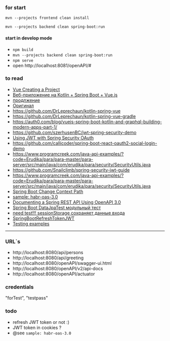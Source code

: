 ### for start
`mvn --projects frontend clean install`

`mvn --projects backend clean spring-boot:run`

#### start in develop mode
- `npm build` 
- `mvn --projects backend clean spring-boot:run`
- `npm serve`
- open http://localhost:8081/openAPI/#

### to read
- [Vue Creating a Project](https://cli.vuejs.org/guide/creating-a-project.html)
- [Веб-приложение на Kotlin + Spring Boot + Vue.js](https://habr.com/ru/post/467161/)
- [продлжение](https://habr.com/ru/post/482222/)
- [Оригинал](https://github.com/jonashackt/spring-boot-vuejs)
- https://github.com/DrLeprechaun/kotlin-spring-vue
- https://github.com/DrLeprechaun/kotlin-spring-vue-gradle
- https://auth0.com/blog/vuejs-spring-boot-kotlin-and-graphql-building-modern-apps-part-1/
- https://github.com/szerhusenBC/jwt-spring-security-demo
- [Using JWT with Spring Security OAuth](https://www.baeldung.com/spring-security-oauth-jwt)
- https://github.com/callicoder/spring-boot-react-oauth2-social-login-demo
- https://www.programcreek.com/java-api-examples/?code=Erudika/para/para-master/para-server/src/main/java/com/erudika/para/security/SecurityUtils.java
- https://github.com/Snailclimb/spring-security-jwt-guide
- https://www.programcreek.com/java-api-examples/?code=Erudika/para/para-master/para-server/src/main/java/com/erudika/para/security/SecurityUtils.java
- [Spring Boot Change Context Path](https://www.baeldung.com/spring-boot-context-path)
- [sample: habr-oas-3.0](https://github.com/Mir-Platform/habr-oas-3.0/blob/master/src/main/resources/habr-1.yaml)
- [Documenting a Spring REST API Using OpenAPI 3.0](https://www.baeldung.com/spring-rest-openapi-documentation)
- [Spring Boot DataJpaTest модульный тест](https://coderoad.ru/53002232/Spring-Boot-DataJpaTest-%D0%BC%D0%BE%D0%B4%D1%83%D0%BB%D1%8C%D0%BD%D1%8B%D0%B9-%D1%82%D0%B5%D1%81%D1%82-%D0%B2%D0%BE%D0%B7%D0%B2%D1%80%D0%B0%D1%89%D0%B0%D0%B5%D1%82%D1%81%D1%8F-%D0%BA-H2-%D0%B2%D0%BC%D0%B5%D1%81%D1%82%D0%BE-mySql)
- [need test!!! sessionStorage сохраняет данные входа](https://blog.csdn.net/maidu_xbd/article/details/104774454)
- [SpringBootRefreshTokenJWT](https://github.com/Rapter1990/SpringBootRefreshTokenJWT)
- [Testing examples](https://github.com/eugenp/tutorials/tree/master/spring-boot-modules/spring-boot-testing)
---
### URL`s 
- http://localhost:8080/api/persons
- http://localhost:8080/api/greeting
- http://localhost:8080/openAPI/swagger-ui.html
- http://localhost:8080/openAPI/v2/api-docs
- http://localhost:8080/openAPI/actuator
### credentials
"forTest", "testpass"
### todo
 - refresh JWT token or not :)
 - JWT token in cookies ?
 - @see `sample: habr-oas-3.0`